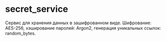 # secret_service
Сервис для хранения данных в зашифрованном виде. Шифрование: AES-256, хэширование паролей: Argon2, генерация уникальных ссылок: random_bytes.
